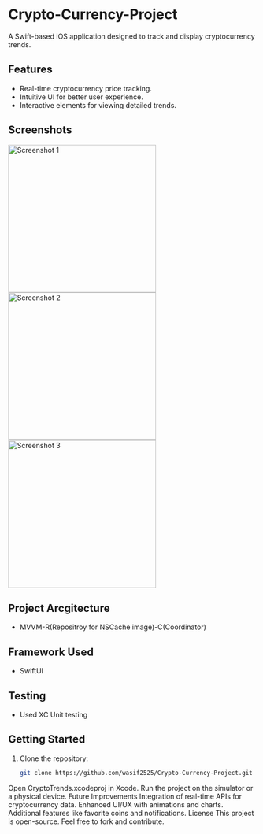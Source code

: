 # Crypto-Currency-Project

A Swift-based iOS application designed to track and display cryptocurrency trends.

## Features
- Real-time cryptocurrency price tracking.
- Intuitive UI for better user experience.
- Interactive elements for viewing detailed trends.

## Screenshots

<img src="https://github.com/user-attachments/assets/a3201b83-5a22-4d9d-94f9-901a023f289a" width="300" alt="Screenshot 1">
<img src="https://github.com/user-attachments/assets/5f638617-b3ef-49f9-a2d4-c847b9a640ae" width="300" alt="Screenshot 2">
<img src="https://github.com/user-attachments/assets/b9baf2c3-f834-42bf-9734-d1ca8f335e4e" width="300" alt="Screenshot 3">



## Project Arcgitecture
- MVVM-R(Repositroy for NSCache image)-C(Coordinator)

## Framework Used
- SwiftUI

## Testing
- Used XC Unit testing

## Getting Started
1. Clone the repository:
   ```bash
   git clone https://github.com/wasif2525/Crypto-Currency-Project.git
Open CryptoTrends.xcodeproj in Xcode.
Run the project on the simulator or a physical device.
Future Improvements
Integration of real-time APIs for cryptocurrency data.
Enhanced UI/UX with animations and charts.
Additional features like favorite coins and notifications.
License
This project is open-source. Feel free to fork and contribute.

